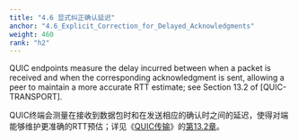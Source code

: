 ```yaml
---
title: "4.6 显式纠正确认延迟"
anchor: "4.6_Explicit_Correction_for_Delayed_Acknowledgments"
weight: 460
rank: "h2"
---
```


QUIC endpoints measure the delay incurred between when a packet is received and when the corresponding acknowledgment is sent, allowing a peer to maintain a more accurate RTT estimate; see Section 13.2 of [QUIC-TRANSPORT].

QUIC终端会测量在接收到数据包时和在发送相应的确认时之间的延迟，使得对端能够维护更准确的RTT预估；详见《[QUIC传输]()》的[第13.2章]()。
